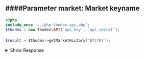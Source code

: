 ####Parameter
    market: Market keyname            
---
```php
<?php
include_once '../php-thodex-api.php';
$thodex = new Thodex\API('api_key', 'api_secret');
```

####
```php
$result = $thodex->getMarketHistory('BTCTRY');
```

<details>
 <summary>Show Response</summary>

    stdClass Object
    (
        [error] => 
        [result] => Array
            (
                [0] => stdClass Object
                    (
                        [id] => 6899441
                        [time] => 1606164989.4137
                        [price] => 145061
                        [amount] => 0.029849
                        [type] => sell
                    )
    
                [1] => stdClass Object
                    (
                        [id] => 6899435
                        [time] => 1606164983.3196
                        [price] => 145222.15
                        [amount] => 0.003053
                        [type] => sell
                    )
    
                [2] => stdClass Object
                    (
                        [id] => 6899426
                        [time] => 1606164972.3354
                        [price] => 145248.08
                        [amount] => 0.069968
                        [type] => sell
                    )
    
                [3] => stdClass Object
                    (
                        [id] => 6899416
                        [time] => 1606164961.3072
                        [price] => 145446.99
                        [amount] => 0.027473
                        [type] => buy
                    )
                ....
            )
    )
</details>